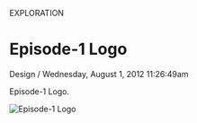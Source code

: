 <p class="type">EXPLORATION</p>

# Episode-1 Logo

<p class="meta">Design  /  Wednesday, August 1, 2012 11:26:49am</p>

Episode-1 Logo.

![Episode-1 Logo](https://farooq-agent.web.app/assets/images/works/large/2V9Jco7T_work_image.jpg)
